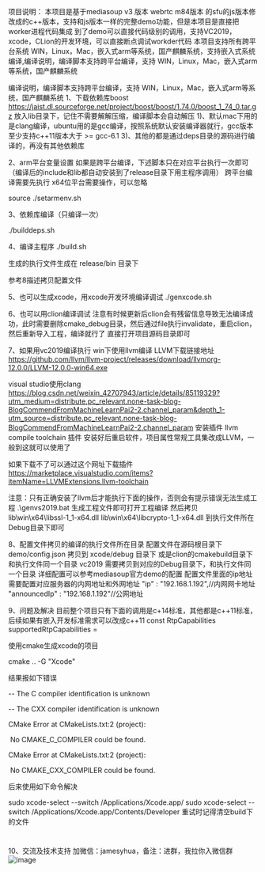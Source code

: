 项目说明：
本项目是基于mediasoup v3 版本 webrtc m84版本 的sfu的js版本修改成的c++版本，支持和js版本一样的完整demo功能，但是本项目是直接把worker进程代码集成 到了demo可以直接代码级别的调用，支持VC2019，xcode，CLion的开发环境，可以直接断点调试workder代码 本项目支持所有跨平台系统 WIN，Linux，Mac，嵌入式arm等系统，国产麒麟系统，支持嵌入式系统编译,编译说明，编译脚本支持跨平台编译，支持 WIN，Linux，Mac，嵌入式arm等系统，国产麒麟系统

编译说明，编译脚本支持跨平台编译，支持 WIN，Linux，Mac，嵌入式arm等系统，国产麒麟系统
1、下载依赖库boost 
https://jaist.dl.sourceforge.net/project/boost/boost/1.74.0/boost_1_74_0.tar.gz
放入lib目录下，记住不需要解解压缩，编译脚本会自动解压
1)、默认mac下用的是clang编译，ubuntu用的是gcc编译，按照系统默认安装编译器就行，gcc版本至少支持c++11版本大于 >= gcc-6.1
3)、其他的都是通过deps目录的源码进行编译的，再没有其他依赖库

2、arm平台变量设置
如果是跨平台编译，下述脚本只在对应平台执行一次即可（编译后的include和lib都自动安装到了release目录下用主程序调用）
跨平台编译需要先执行
x64位平台需要操作，可以忽略

source ./setarmenv.sh

3、依赖库编译（只编译一次）

./builddeps.sh 

4、编译主程序
./build.sh

生成的执行文件生成在 
release/bin 目录下

参考8描述拷贝配置文件

5、也可以生成xcode，用xcode开发环境编译调试
./genxcode.sh

6、也可以用clion编译调试
注意有时候更新后clion会有残留信息导致无法编译成功，此时需要删除cmake_debug目录，然后通过file执行invalidate，重启clion，然后重新导入工程，编译就行了
直接打开项目源码目录即可

7、如果用vc2019编译执行
win下使用llvm编译
LLVM下载链接地址
https://github.com/llvm/llvm-project/releases/download/llvmorg-12.0.0/LLVM-12.0.0-win64.exe

visual studio使用clang
https://blog.csdn.net/weixin_42707943/article/details/85119329?utm_medium=distribute.pc_relevant.none-task-blog-BlogCommendFromMachineLearnPai2-2.channel_param&depth_1-utm_source=distribute.pc_relevant.none-task-blog-BlogCommendFromMachineLearnPai2-2.channel_param
安装插件
llvm compile toolchain 插件
安装好后重启软件，项目属性常规工具集改成LLVM，一般到这就可以使用了

如果下载不了可以通过这个网址下载插件
https://marketplace.visualstudio.com/items?itemName=LLVMExtensions.llvm-toolchain


注意：只有正确安装了llvm后才能执行下面的操作，否则会有提示错误无法生成工程
.\genvs2019.bat
生成工程文件即可打开工程编译
然后拷贝  lib\win\x64\libssl-1_1-x64.dll
        lib\win\x64\libcrypto-1_1-x64.dll
到执行文件所在Debug目录下即可

8、配置文件拷贝的编译的执行文件所在目录
配置文件在源码根目录下 demo/config.json 拷贝到 xcode/debug 目录下 或是clion的cmakebuild目录下和执行文件同一个目录
vc2019 需要拷贝到对应的Debug目录下，和执行文件同一个目录
详细配置可以参考mediasoup官方demo的配置
配置文件里面的ip地址需要配置对应服务器的内网地址和外网地址
"ip"          : "192.168.1.192",//内网网卡地址
"announcedIp" : "192.168.1.192"//公网地址


9、问题及解决
目前整个项目只有下面的调用是c+14标准，其他都是c++11标准，后续如果有嵌入开发标准需求可以改成c++11
const RtpCapabilities supportedRtpCapabilities =

使用cmake生成xcode的项目

cmake .. -G "Xcode"

结果报如下错误

-- The C compiler identification is unknown

-- The CXX compiler identification is unknown

CMake Error at CMakeLists.txt:2 (project):

 No CMAKE_C_COMPILER could be found.

CMake Error at CMakeLists.txt:2 (project):

 No CMAKE_CXX_COMPILER could be found.

后来使用如下命令解决

sudo xcode-select --switch /Applications/Xcode.app/
sudo xcode-select --switch /Applications/Xcode.app/Contents/Developer
重试时记得清空build下的文件
#


10、交流及技术支持
加微信：jamesyhua，备注：进群，我拉你入微信群
![image](https://github.com/yanhua133/mediasoup-sfu-cpp/blob/main/zuozhe.jpeg?raw=true)